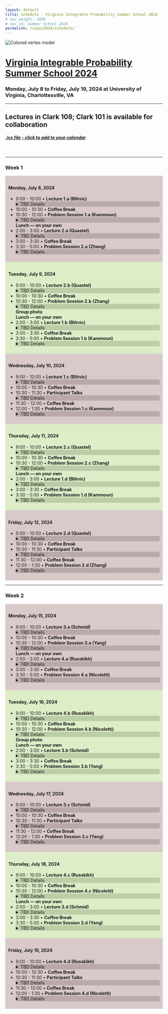 ```yaml
---
layout: default
title: Schedule - Virginia Integrable Probability Summer School 2024
# nav_weight: 1000
# nav_id: Summer School 2024
permalink: /vipss2024/schedule/
---
```


<img src="{{site.url}}/vipss2024/color-vertex.jpg" style="max-width:100%" alt="Colored vertex model">

# <a href="{{site.url}}/vipss2024/">Virginia Integrable Probability Summer School 2024</a>

### Monday, July 8 to Friday, July 19, 2024 at University of Virginia, Charlottesville, VA

---

## Lectures in Clark 108; Clark 101 is available for collaboration

<h5><a href="{{site.url}}/vipss2024/VIPSS2024.ics">.ics file - click to add to your calendar</a></h5><br>

<hr><h3>Week 1</h3>

<!-- Week 1 Monday, July 8, 2024 -->  
<div style="background-color:#d9c9c9;padding:10px" class="mb-3">  
    <h4>Monday, July 8, 2024</h4>  
    <ul>  
        <li>9:00 - 10:00 &bull; <strong>Lecture 1.a (Blitvic)</strong>
            <details style="background-color:#b9a9a9">
              <summary>TBD Details</summary>
              <div style="background-color:#d9c9c9; padding:10px">Decsription</div>
            </details>
        </li>
        <li>10:00 - 10:30 &bull; <strong>Coffee Break</strong></li>  
        <li>10:30 - 12:00 &bull; <strong> Problem Session 1.a (Kammoun)</strong>
            <details style="background-color:#b9a9a9">
              <summary>TBD Details</summary>
              <div style="background-color:#d9c9c9; padding:10px">Decsription</div>
            </details>
        </li>  
        <div class="mb-2 mt-2" style="font-weight:bold">Lunch &mdash; on your own</div>
        <li>2:00 - 3:00 &bull; <strong>Lecture 2.a (Quastel)</strong>
            <details style="background-color:#b9a9a9">
              <summary>TBD Details</summary>
              <div style="background-color:#d9c9c9; padding:10px">Decsription</div>
            </details>
        </li>
        <li>3:00 - 3:30 &bull; <strong>Coffee Break</strong></li>  
        <li>3:30 - 5:00 &bull; <strong> Problem Session 2.a (Zhang)</strong>
            <details style="background-color:#b9a9a9">
              <summary>TBD Details</summary>
              <div style="background-color:#d9c9c9; padding:10px">Decsription</div>
            </details>
        </li>  
    </ul>  
</div>

<div style="background-color:#DCEDC8;padding:10px" class="mb-3">  
    <h4>Tuesday, July 9, 2024</h4>  
    <ul>  
        <li>9:00 - 10:00 &bull; <strong>Lecture 2.b (Quastel)</strong>
            <details style="background-color:#bccea8">
              <summary>TBD Details</summary>
              <div style="background-color:#DCEDC8; padding:10px">Decsription</div>
            </details>
        </li>
        <li>10:00 - 10:30 &bull; <strong>Coffee Break</strong></li>  
        <li>10:30 - 12:00 &bull; <strong> Problem Session 2.b (Zhang)</strong>
            <details style="background-color:#bccea8">
              <summary>TBD Details</summary>
              <div style="background-color:#DCEDC8; padding:10px">Decsription</div>
            </details>
        </li>  
        <div class="mb-2 mt-2" style="font-weight:bold">Group photo</div>
        <div class="mb-2 mt-2" style="font-weight:bold">Lunch &mdash; on your own</div>
        <li>2:00 - 3:00 &bull; <strong>Lecture 1.b (Blitvic)</strong>
            <details style="background-color:#bccea8">
              <summary>TBD Details</summary>
              <div style="background-color:#DCEDC8; padding:10px">Decsription</div>
            </details>
        </li>
        <li>3:00 - 3:30 &bull; <strong>Coffee Break</strong></li>  
        <li>3:30 - 5:00 &bull; <strong> Problem Session 1.b (Kammoun)</strong>
            <details style="background-color:#bccea8">
              <summary>TBD Details</summary>
              <div style="background-color:#DCEDC8; padding:10px">Decsription</div>
            </details>
        </li>  
    </ul>  
</div>

<div style="background-color:#d9c9c9;padding:10px" class="mb-3">  
    <h4>Wednesday, July 10, 2024</h4>  
    <ul>  
        <li>9:00 - 10:00 &bull; <strong>Lecture 1.c (Blitvic)</strong>
            <details style="background-color:#b9a9a9">
              <summary>TBD Details</summary>
              <div style="background-color:#d9c9c9; padding:10px">Decsription</div>
            </details>
        </li>
        <li>10:00 - 10:30 &bull; <strong>Coffee Break</strong></li>  
        <li>10:30 - 11:30 &bull; <strong>Participant Talks</strong>
            <details style="background-color:#b9a9a9">
              <summary>TBD Details</summary>
              <div style="background-color:#d9c9c9;
              padding:10px">Description of the participant talks...</div>
            </details>
        </li>  
        <li>11:30 - 12:00 &bull; <strong>Coffee Break</strong></li>  
        <li>12:00 - 1:30 &bull; <strong> Problem Session 1.c (Kammoun)</strong>
            <details style="background-color:#b9a9a9">
              <summary>TBD Details</summary>
              <div style="background-color:#d9c9c9;
               padding:10px">Decsription</div>
            </details>
        </li>  
    </ul>  
</div>

<div style="background-color:#DCEDC8;padding:10px" class="mb-3">  
    <h4>Thursday, July 11, 2024</h4>  
    <ul>  
        <li>9:00 - 10:00 &bull; <strong>Lecture 2.c (Quastel)</strong>
            <details style="background-color:#bccea8">
              <summary>TBD Details</summary>
              <div style="background-color:#DCEDC8; padding:10px">Decsription</div>
            </details>
        </li>
        <li>10:00 - 10:30 &bull; <strong>Coffee Break</strong></li>  
        <li>10:30 - 12:00 &bull; <strong> Problem Session 2.c (Zhang)</strong>
            <details style="background-color:#bccea8">
              <summary>TBD Details</summary>
              <div style="background-color:#DCEDC8; padding:10px">Decsription</div>
            </details>
        </li>  
        <div class="mb-2 mt-2" style="font-weight:bold">Lunch &mdash; on your own</div>
        <li>2:00 - 3:00 &bull; <strong>Lecture 1.d (Blitvic)</strong>
            <details style="background-color:#bccea8">
              <summary>TBD Details</summary>
              <div style="background-color:#DCEDC8; padding:10px">Decsription</div>
            </details>
        </li>
        <li>3:00 - 3:30 &bull; <strong>Coffee Break</strong></li>  
        <li>3:30 - 5:00 &bull; <strong> Problem Session 1.d (Kammoun)</strong>
            <details style="background-color:#bccea8">
              <summary>TBD Details</summary>
              <div style="background-color:#DCEDC8; padding:10px">Decsription</div>
            </details>
        </li>  
    </ul>  
</div>


<div style="background-color:#d9c9c9;padding:10px" class="mb-3">  
    <h4>Friday, July 12, 2024</h4>  
    <ul>  
        <li>9:00 - 10:00 &bull; <strong>Lecture 2.d (Quastel)</strong>
            <details style="background-color:#b9a9a9">
              <summary>TBD Details</summary>
              <div style="background-color:#d9c9c9; padding:10px">Decsription</div>
            </details>
        </li>
        <li>10:00 - 10:30 &bull; <strong>Coffee Break</strong></li>  
        <li>10:30 - 11:30 &bull; <strong>Participant Talks</strong>
            <details style="background-color:#b9a9a9">
              <summary>TBD Details</summary>
              <div style="background-color:#d9c9c9;
              padding:10px">Description of the participant talks...</div>
            </details>
        </li>  
        <li>11:30 - 12:00 &bull; <strong>Coffee Break</strong></li>  
        <li>12:00 - 1:30 &bull; <strong> Problem Session 2.d (Zhang)</strong>
            <details style="background-color:#b9a9a9">
              <summary>TBD Details</summary>
              <div style="background-color:#d9c9c9;
               padding:10px">Decsription</div>
            </details>
        </li>  
    </ul>  
</div>

<hr><h3>Week 2</h3>

<div style="background-color:#d9c9c9;padding:10px" class="mb-3">  
    <h4>Monday, July 15, 2024</h4>  
    <ul>  
        <li>9:00 - 10:00 &bull; <strong>Lecture 3.a (Schmid)</strong>
            <details style="background-color:#b9a9a9">
              <summary>TBD Details</summary>
              <div style="background-color:#d9c9c9; padding:10px">Decsription</div>
            </details>
        </li>
        <li>10:00 - 10:30 &bull; <strong>Coffee Break</strong></li>  
        <li>10:30 - 12:00 &bull; <strong> Problem Session 3.a (Yang)</strong>
            <details style="background-color:#b9a9a9">
              <summary>TBD Details</summary>
              <div style="background-color:#d9c9c9; padding:10px">Decsription</div>
            </details>
        </li>  
        <div class="mb-2 mt-2" style="font-weight:bold">Lunch &mdash; on your own</div>
        <li>2:00 - 3:00 &bull; <strong>Lecture 4.a (Russkikh)</strong>
            <details style="background-color:#b9a9a9">
              <summary>TBD Details</summary>
              <div style="background-color:#d9c9c9; padding:10px">Decsription</div>
            </details>
        </li>
        <li>3:00 - 3:30 &bull; <strong>Coffee Break</strong></li>  
        <li>3:30 - 5:00 &bull; <strong> Problem Session 4.a (Nicoletti)</strong>
            <details style="background-color:#b9a9a9">
              <summary>TBD Details</summary>
              <div style="background-color:#d9c9c9; padding:10px">Decsription</div>
            </details>
        </li>  
    </ul>  
</div>

<div style="background-color:#DCEDC8;padding:10px" class="mb-3">  
    <h4>Tuesday, July 16, 2024</h4>  
    <ul>  
        <li>9:00 - 10:00 &bull; <strong>Lecture 4.b (Russkikh)</strong>
            <details style="background-color:#bccea8">
              <summary>TBD Details</summary>
              <div style="background-color:#DCEDC8; padding:10px">Decsription</div>
            </details>
        </li>
        <li>10:00 - 10:30 &bull; <strong>Coffee Break</strong></li>  
        <li>10:30 - 12:00 &bull; <strong> Problem Session 4.b (Nicoletti)</strong>
            <details style="background-color:#bccea8">
              <summary>TBD Details</summary>
              <div style="background-color:#DCEDC8; padding:10px">Decsription</div>
            </details>
        </li>  
        <div class="mb-2 mt-2" style="font-weight:bold">Group photo</div>
        <div class="mb-2 mt-2" style="font-weight:bold">Lunch &mdash; on your own</div>
        <li>2:00 - 3:00 &bull; <strong>Lecture 3.b (Schmid)</strong>
            <details style="background-color:#bccea8">
              <summary>TBD Details</summary>
              <div style="background-color:#DCEDC8; padding:10px">Decsription</div>
            </details>
        </li>
        <li>3:00 - 3:30 &bull; <strong>Coffee Break</strong></li>  
        <li>3:30 - 5:00 &bull; <strong> Problem Session 3.b (Yang)</strong>
            <details style="background-color:#bccea8">
              <summary>TBD Details</summary>
              <div style="background-color:#DCEDC8; padding:10px">Decsription</div>
            </details>
        </li>  
    </ul>  
</div>

<div style="background-color:#d9c9c9;padding:10px" class="mb-3">  
    <h4>Wednesday, July 17, 2024</h4>  
    <ul>  
        <li>9:00 - 10:00 &bull; <strong>Lecture 3.c (Schmid)</strong>
            <details style="background-color:#b9a9a9">
              <summary>TBD Details</summary>
              <div style="background-color:#d9c9c9; padding:10px">Decsription</div>
            </details>
        </li>
        <li>10:00 - 10:30 &bull; <strong>Coffee Break</strong></li>  
        <li>10:30 - 11:30 &bull; <strong>Participant Talks</strong>
            <details style="background-color:#b9a9a9">
              <summary>TBD Details</summary>
              <div style="background-color:#d9c9c9;
              padding:10px">Description of the participant talks...</div>
            </details>
        </li>  
        <li>11:30 - 12:00 &bull; <strong>Coffee Break</strong></li>  
        <li>12:00 - 1:30 &bull; <strong> Problem Session 3.c (Yang)</strong>
            <details style="background-color:#b9a9a9">
              <summary>TBD Details</summary>
              <div style="background-color:#d9c9c9;
               padding:10px">Decsription</div>
            </details>
        </li>  
    </ul>  
</div>

<div style="background-color:#DCEDC8;padding:10px" class="mb-3">  
    <h4>Thursday, July 18, 2024</h4>  
    <ul>  
        <li>9:00 - 10:00 &bull; <strong>Lecture 4.c (Russkikh)</strong>
            <details style="background-color:#bccea8">
              <summary>TBD Details</summary>
              <div style="background-color:#DCEDC8; padding:10px">Decsription</div>
            </details>
        </li>
        <li>10:00 - 10:30 &bull; <strong>Coffee Break</strong></li>  
        <li>10:30 - 12:00 &bull; <strong> Problem Session 4.c (Nicoletti)</strong>
            <details style="background-color:#bccea8">
              <summary>TBD Details</summary>
              <div style="background-color:#DCEDC8; padding:10px">Decsription</div>
            </details>
        </li>  
        <div class="mb-2 mt-2" style="font-weight:bold">Lunch &mdash; on your own</div>
        <li>2:00 - 3:00 &bull; <strong>Lecture 3.d (Schmid)</strong>
            <details style="background-color:#bccea8">
              <summary>TBD Details</summary>
              <div style="background-color:#DCEDC8; padding:10px">Decsription</div>
            </details>
        </li>
        <li>3:00 - 3:30 &bull; <strong>Coffee Break</strong></li>  
        <li>3:30 - 5:00 &bull; <strong> Problem Session 3.d (Yang)</strong>
            <details style="background-color:#bccea8">
              <summary>TBD Details</summary>
              <div style="background-color:#DCEDC8; padding:10px">Decsription</div>
            </details>
        </li>  
    </ul>  
</div>


<div style="background-color:#d9c9c9;padding:10px" class="mb-3">  
    <h4>Friday, July 19, 2024</h4>  
    <ul>  
        <li>9:00 - 10:00 &bull; <strong>Lecture 4.d (Russkikh)</strong>
            <details style="background-color:#b9a9a9">
              <summary>TBD Details</summary>
              <div style="background-color:#d9c9c9; padding:10px">Decsription</div>
            </details>
        </li>
        <li>10:00 - 10:30 &bull; <strong>Coffee Break</strong></li>  
        <li>10:30 - 11:30 &bull; <strong>Participant Talks</strong>
            <details style="background-color:#b9a9a9">
              <summary>TBD Details</summary>
              <div style="background-color:#d9c9c9;
              padding:10px">Description of the participant talks...</div>
            </details>
        </li>  
        <li>11:30 - 12:00 &bull; <strong>Coffee Break</strong></li>  
        <li>12:00 - 1:30 &bull; <strong> Problem Session 4.d (Nicoletti)</strong>
            <details style="background-color:#b9a9a9">
              <summary>TBD Details</summary>
              <div style="background-color:#d9c9c9;
               padding:10px">Decsription</div>
            </details>
        </li>  
    </ul>  
</div>